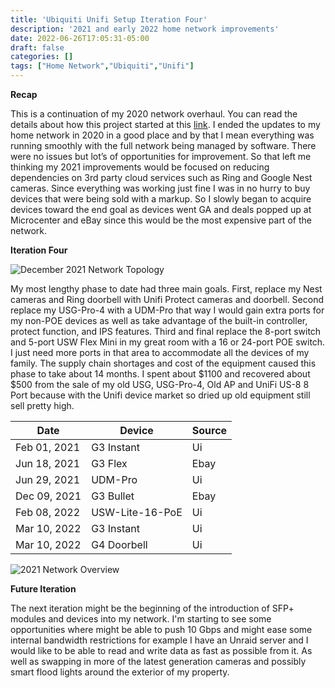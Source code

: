 ```yaml
---
title: 'Ubiquiti Unifi Setup Iteration Four'
description: '2021 and early 2022 home network improvements'
date: 2022-06-26T17:05:31-05:00
draft: false
categories: []
tags: ["Home Network","Ubiquiti","Unifi"]
---
```




**Recap**

This is a continuation of my 2020 network overhaul. You can read the details about how this project started at this [link](/blog/my-2020-ubiquiti-unifi-setup/).  I ended the updates to my home network in 2020 in a good place and by that I mean everything was running smoothly with the full network being managed by software. There were no issues but lot’s of opportunities for improvement. So that left me thinking my 2021 improvements would be focused on reducing dependencies on 3rd party cloud services such as Ring and Google Nest cameras. Since everything was working just fine I was in no hurry to buy devices that were being sold with a markup. So I slowly began to acquire devices toward the end goal as devices went GA and deals popped up at Microcenter and eBay since this would be the most expensive part of the network.

**Iteration Four**

![December 2021 Network Topology](https://gogorichiesitefiles.blob.core.windows.net/publicfiles/2021-Network.JPG)

My most lengthy phase to date had three main goals. First, replace my Nest cameras and Ring doorbell with Unifi Protect cameras and doorbell. Second replace my USG-Pro-4 with a UDM-Pro that way I would gain extra ports for my non-POE devices as well as take advantage of the built-in controller, protect function, and IPS features. Third and final replace the 8-port switch and 5-port USW Flex Mini in my great room with a 16 or 24-port POE switch. I just need more ports in that area to accommodate all the devices of my family. The supply chain shortages and cost of the equipment caused this phase to take about 14 months. I spent about $1100 and recovered about $500 from the sale of my old USG, USG-Pro-4, Old AP and UniFi US-8 8 Port because with the Unifi device market so dried up old equipment still sell pretty high.

| Date | Device    | Source   |
| --- | --------- | ------- |
| Feb 01, 2021  | G3 Instant| Ui  |
| Jun 18, 2021  | G3 Flex| Ebay |
| Jun 29, 2021  | UDM-Pro| Ui   |
| Dec 09, 2021  | G3 Bullet| Ebay |
| Feb 08, 2022  | USW-Lite-16-PoE| Ui  |
| Mar 10, 2022  | G3 Instant| Ui  |
| Mar 10, 2022  | G4 Doorbell| Ui  |

![2021 Network Overview](https://gogorichiesitefiles.blob.core.windows.net/publicfiles/2021-NetworkOverview.JPG)

**Future Iteration**

The next iteration might be the beginning of the introduction of SFP+ modules and devices into my network. I'm starting to see some opportunities where might be able to push 10 Gbps and might ease some internal bandwidth restrictions for example I have an Unraid server and I would like to be able to read and write data as fast as possible from it. As well as swapping in more of the latest generation cameras and possibly smart flood lights around the exterior of my property.

